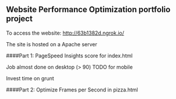 ## Website Performance Optimization portfolio project

To access the website: http://63b1382d.ngrok.io/

The site is hosted on a Apache server

####Part 1: PageSpeed Insights score for index.html

Job almost done on desktop (> 90)
TODO for mobile
 
Invest time on grunt 

####Part 2: Optimize Frames per Second in pizza.html



